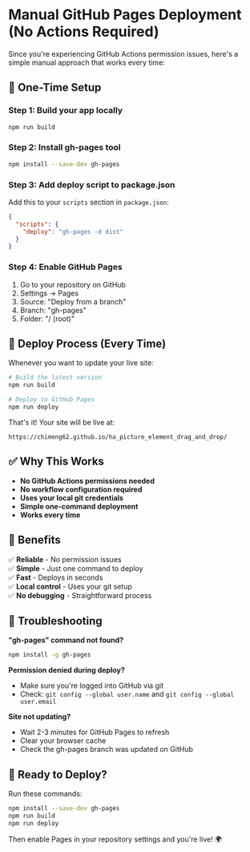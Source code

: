 # Manual GitHub Pages Deployment (No Actions Required)

Since you're experiencing GitHub Actions permission issues, here's a simple manual approach that works every time:

## 🚀 **One-Time Setup**

### **Step 1: Build your app locally**
```bash
npm run build
```

### **Step 2: Install gh-pages tool**
```bash
npm install --save-dev gh-pages
```

### **Step 3: Add deploy script to package.json**
Add this to your `scripts` section in `package.json`:
```json
{
  "scripts": {
    "deploy": "gh-pages -d dist"
  }
}
```

### **Step 4: Enable GitHub Pages**
1. Go to your repository on GitHub
2. Settings → Pages
3. Source: "Deploy from a branch"
4. Branch: "gh-pages"
5. Folder: "/ (root)"

## 🔄 **Deploy Process (Every Time)**

Whenever you want to update your live site:

```bash
# Build the latest version
npm run build

# Deploy to GitHub Pages
npm run deploy
```

That's it! Your site will be live at:
```
https://chimeng62.github.io/ha_picture_element_drag_and_drop/
```

## ✅ **Why This Works**

- **No GitHub Actions permissions needed**
- **No workflow configuration required**
- **Uses your local git credentials**
- **Simple one-command deployment**
- **Works every time**

## 🎯 **Benefits**

✅ **Reliable** - No permission issues  
✅ **Simple** - Just one command to deploy  
✅ **Fast** - Deploys in seconds  
✅ **Local control** - Uses your git setup  
✅ **No debugging** - Straightforward process  

## 🔧 **Troubleshooting**

**"gh-pages" command not found?**
```bash
npm install -g gh-pages
```

**Permission denied during deploy?**
- Make sure you're logged into GitHub via git
- Check: `git config --global user.name` and `git config --global user.email`

**Site not updating?**
- Wait 2-3 minutes for GitHub Pages to refresh
- Clear your browser cache
- Check the gh-pages branch was updated on GitHub

## 🎉 **Ready to Deploy?**

Run these commands:
```bash
npm install --save-dev gh-pages
npm run build
npm run deploy
```

Then enable Pages in your repository settings and you're live! 🌍
